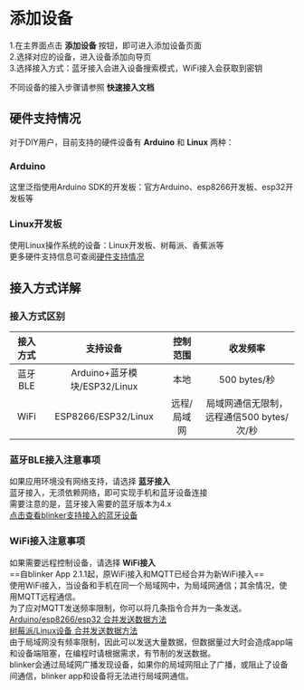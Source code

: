 # 添加设备  
1.在主界面点击 **添加设备** 按钮，即可进入添加设备页面  
2.选择对应的设备，进入设备添加向导页  
3.选择接入方式：蓝牙接入会进入设备搜索模式，WiFi接入会获取到密钥  

不同设备的接入步骤请参照 **快速接入文档**  

## 硬件支持情况
对于DIY用户，目前支持的硬件设备有 **Arduino** 和 **Linux** 两种：
### Arduino  
这里泛指使用Arduino SDK的开发板：官方Arduino、esp8266开发板、esp32开发板等  
### Linux开发板  
使用Linux操作系统的设备：Linux开发板、树莓派、香蕉派等  
更多硬件支持信息可查阅[硬件支持情况](?file=003-硬件开发/01-支持的设备 "支持的设备")  


## 接入方式详解  

### 接入方式区别  
| 接入方式 | 支持设备 | 控制范围 | 收发频率 | 
| :-: | :-: | :-: | :-: | 
| 蓝牙BLE | Arduino+蓝牙模块/ESP32/Linux | 本地 | 500 bytes/秒 | 
| WiFi | ESP8266/ESP32/Linux | 远程/局域网 | 局域网通信无限制，远程通信500 bytes/次/秒 | 

### 蓝牙BLE接入注意事项  
如果应用环境没有网络支持，请选择 **蓝牙接入**  
蓝牙接入，无须依赖网络，即可实现手机和蓝牙设备连接  
需要注意的是，蓝牙接入需要的蓝牙版本为4.x  
[点击查看blinker支持接入的蓝牙设备](?file=003-硬件开发/01-设备端支持)

### WiFi接入注意事项  
如果需要远程控制设备，请选择 **WiFi接入**  
==自blinker App 2.1.1起，原WiFi接入和MQTT已经合并为新WiFi接入==  
使用WiFi接入，当设备和手机在同一个局域网中，为局域网通信；其余情况，使用MQTT远程通信。  
为了应对MQTT发送频率限制，你可以将几条指令合并为一条发送。  
[Arduino/esp8266/esp32 合并发送数据方法](?file=003-%E7%A1%AC%E4%BB%B6%E5%BC%80%E5%8F%91/02-Arduino%E6%94%AF%E6%8C%81#%E6%95%B0%E6%8D%AE%E7%AE%A1%E7%90%86)  
[树莓派/Linux设备 合并发送数据方法](?file=003-%E7%A1%AC%E4%BB%B6%E5%BC%80%E5%8F%91/04-Python%E6%94%AF%E6%8C%81#%E6%95%B0%E6%8D%AE%E7%AE%A1%E7%90%86)  
由于局域网没有频率限制，因此可以发送大量数据，但数据量过大时会造成app端和设备端阻塞，在编程时请根据需求，有节制的发送数据。  
blinker会通过局域网广播发现设备，如果你的局域网阻止了广播，或阻止了设备间通信，blinker app和设备将无法进行局域网通信。 